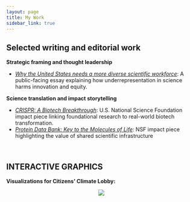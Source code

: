 ```yaml
---
layout: page
title: My Work
sidebar_link: true
---
```


## Selected writing and editorial work
<strong>Strategic framing and thought leadership</strong>
<ul><li><em><a href="https://drive.google.com/file/d/1-jrRh8u2Rklz5H5beCrXZCnnJSUZfQ00/view?usp=sharing">Why the United States needs a more diverse scientific workforce</a></em>: A public-facing essay explaining how underrepresentation in science harms innovation and equity.</li></ul>


<strong>Science translation and impact storytelling</strong>  
<ul>
  <li><em><a href="https://www.nsf.gov/impacts/crispr">CRISPR: A Biotech Breakthrough</a></em>: U.S. National Science Foundation impact piece linking foundational research to real-world biotech transformation.</li>
  <li><em><a href="https://www.nsf.gov/impacts/protein-data-bank">Protein Data Bank: Key to the Molecules of Life</a></em>: NSF impact piece highlighting the value of shared scientific infrastructure
  </li></ul>
<br>



## INTERACTIVE GRAPHICS

<strong> Visualizations for Citizens' Climate Lobby:</strong><br>
<center>
  <div class='tableauPlaceholder' id='viz1572819903297' style='position: relative'><noscript><a href='#'><img alt=' ' src='https:&#47;&#47;public.tableau.com&#47;static&#47;images&#47;Ca&#47;CarbonFeeandDividend-CitizensClimateLobbyViz&#47;CarbonFeeandDividendEffects&#47;1_rss.png' style='border: none' /></a></noscript><object class='tableauViz'  style='display:none;'><param name='host_url' value='https%3A%2F%2Fpublic.tableau.com%2F' /> <param name='embed_code_version' value='3' /> <param name='site_root' value='' /><param name='name' value='CarbonFeeandDividend-CitizensClimateLobbyViz&#47;CarbonFeeandDividendEffects' /><param name='tabs' value='no' /><param name='toolbar' value='no' /><param name='static_image' value='https:&#47;&#47;public.tableau.com&#47;static&#47;images&#47;Ca&#47;CarbonFeeandDividend-CitizensClimateLobbyViz&#47;CarbonFeeandDividendEffects&#47;1.png' /> <param name='animate_transition' value='yes' /><param name='display_static_image' value='yes' /><param name='display_spinner' value='yes' /><param name='display_overlay' value='yes' /><param name='display_count' value='yes' /></object></div>                <script type='text/javascript'>                    var divElement = document.getElementById('viz1572819903297');                    var vizElement = divElement.getElementsByTagName('object')[0];                    vizElement.style.minWidth='420px';vizElement.style.maxWidth='650px';vizElement.style.width='100%';vizElement.style.height='1900px';                    var scriptElement = document.createElement('script');                    scriptElement.src = 'https://public.tableau.com/javascripts/api/viz_v1.js';                    vizElement.parentNode.insertBefore(scriptElement, vizElement);                </script>
